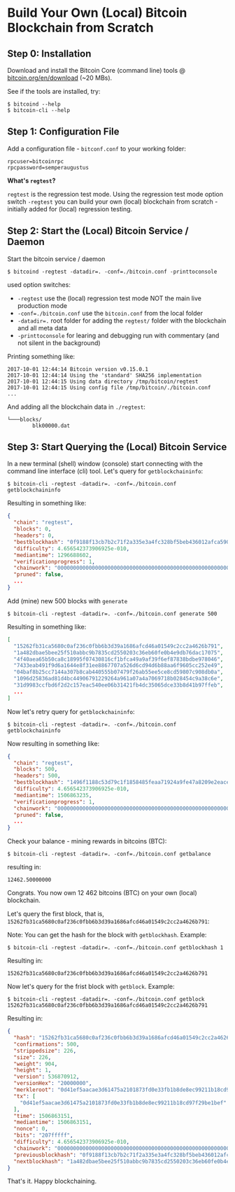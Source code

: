 # Build Your Own (Local) Bitcoin Blockchain from Scratch


## Step 0: Installation

Download and install the Bitcoin Core (command line) tools @ [bitcoin.org/en/download](https://bitcoin.org/en/download) (~20 MBs).

See if the tools are installed, try:

    $ bitcoind --help
    $ bitcoin-cli --help



## Step 1: Configuration File

Add a configuration file - `bitconf.conf` to your working folder:

    rpcuser=bitcoinrpc
    rpcpassword=semperaugustus


**What's `regtest`?**

`regtest` is the regression test mode.
Using the regression test mode option switch `-regtest` you can
build your own (local) blockchain from scratch -
initially added for (local) regression testing.



## Step 2: Start the (Local) Bitcoin Service / Daemon

Start the bitcoin service / daemon

    $ bitcoind -regtest -datadir=. -conf=./bitcoin.conf -printtoconsole

used option switches:

- `-regtest` use the (local) regression test mode NOT the main live production mode
- `-conf=./bitcoin.conf`  use the `bitcoin.conf` from the local folder
- `-datadir=.` root folder for adding the `regtest/` folder with the blockchain and all meta data
- `-printtoconsole` for learing and debugging run with commentary (and not silent in the background)


Printing something like:

```
2017-10-01 12:44:14 Bitcoin version v0.15.0.1
2017-10-01 12:44:14 Using the 'standard' SHA256 implementation
2017-10-01 12:44:15 Using data directory /tmp/bitcoin/regtest
2017-10-01 12:44:15 Using config file /tmp/bitcoin/./bitcoin.conf
...

```

And adding all the blockchain data in `./regtest`:

```
└───blocks/
        blk00000.dat
```


## Step 3: Start Querying the (Local) Bitcoin Service 

In a new terminal (shell) window (console) 
start connecting with the command line interface (cli) tool.
Let's query for `getblockchaininfo`:

    $ bitcoin-cli -regtest -datadir=. -conf=./bitcoin.conf getblockchaininfo

Resulting in something like:

``` json
{
  "chain": "regtest",
  "blocks": 0,
  "headers": 0,
  "bestblockhash": "0f9188f13cb7b2c71f2a335e3a4fc328bf5beb436012afca590b1a11466e2206",
  "difficulty": 4.656542373906925e-010,
  "mediantime": 1296688602,
  "verificationprogress": 1,
  "chainwork": "0000000000000000000000000000000000000000000000000000000000000002",
  "pruned": false,
  ...
}
```

Add (mine) new 500 blocks with `generate`

    $ bitcoin-cli -regtest -datadir=. -conf=./bitcoin.conf generate 500

Resulting in something like:

``` json
[
  "15262fb31ca5680c0af236c0fbb6b3d39a1686afcd46a01549c2cc2a4626b791",
  "1a482dbae5bee25f510abbc9b7835cd2550203c36eb60fe0b4e9db76dac17075",
  "4f40aea65b50ca8c18995f07430816cf1bfca49a9af39f6ef87838bdbe978046",
  "7433eab491f9d6a1644e8f31ee8867707a526d6cd94d6b88aa6f9605cc252e49",
  "04baf8b25cc7144a307b8cab440555b07479f26ab55ee5ce8cd59807c908db0a",
  "1096d25836ad81d4bc44906791229264a961a07a4a7069718b028454c9a38c6e",
  "31d9983ccfbd6f2d2c157eac540ee06b31421fb4dc35065dce33b8d41b97ffeb",
  ...
]
```

Now let's retry query for `getblockchaininfo`:

    $ bitcoin-cli -regtest -datadir=. -conf=./bitcoin.conf getblockchaininfo

Now resulting in something like:

``` json
{
  "chain": "regtest",
  "blocks": 500,
  "headers": 500,
  "bestblockhash": "1496f1188c53d79c1f1858485feaa71924a9fe47a8209e2eacecd3b916a70245",
  "difficulty": 4.656542373906925e-010,
  "mediantime": 1506863235,
  "verificationprogress": 1,
  "chainwork": "00000000000000000000000000000000000000000000000000000000000003ea",
  "pruned": false,
  ...
}
```

Check your balance - mining rewards in bitcoins (BTC):

    $ bitcoin-cli -regtest -datadir=. -conf=./bitcoin.conf getbalance

resulting in:

    12462.50000000

Congrats. You now own 12 462 bitcoins (BTC) on your own (local) blockchain.


Let's query the first block, that is, `15262fb31ca5680c0af236c0fbb6b3d39a1686afcd46a01549c2cc2a4626b791`:

Note: You can get the hash for the block with `getblockhash`. Example:

    $ bitcoin-cli -regtest -datadir=. -conf=./bitcoin.conf getblockhash 1

Resulting in:

    15262fb31ca5680c0af236c0fbb6b3d39a1686afcd46a01549c2cc2a4626b791


Now let's query for the frist block with `getblock`. Example:

    $ bitcoin-cli -regtest -datadir=. -conf=./bitcoin.conf getblock 15262fb31ca5680c0af236c0fbb6b3d39a1686afcd46a01549c2cc2a4626b791

Resulting in:

``` json
{
  "hash": "15262fb31ca5680c0af236c0fbb6b3d39a1686afcd46a01549c2cc2a4626b791",
  "confirmations": 500,
  "strippedsize": 226,
  "size": 226,
  "weight": 904,
  "height": 1,
  "version": 536870912,
  "versionHex": "20000000",
  "merkleroot": "0d41ef5aacae3d61475a2101873fd0e33fb1b8de8ec99211b18cd97f29be1bef",
  "tx": [
    "0d41ef5aacae3d61475a2101873fd0e33fb1b8de8ec99211b18cd97f29be1bef"
  ],
  "time": 1506863151,
  "mediantime": 1506863151,
  "nonce": 0,
  "bits": "207fffff",
  "difficulty": 4.656542373906925e-010,
  "chainwork": "0000000000000000000000000000000000000000000000000000000000000004",
  "previousblockhash": "0f9188f13cb7b2c71f2a335e3a4fc328bf5beb436012afca590b1a11466e2206",
  "nextblockhash": "1a482dbae5bee25f510abbc9b7835cd2550203c36eb60fe0b4e9db76dac17075"
}
```

That's it. Happy blockchaining.

